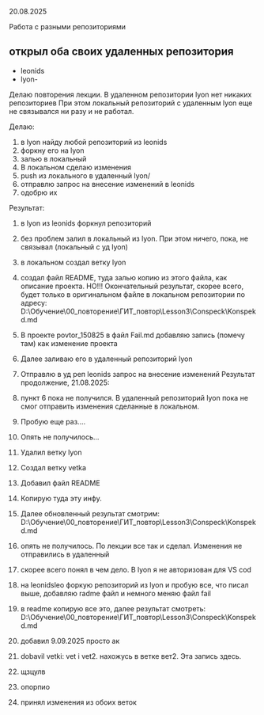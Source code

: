 20.08.2025

Работа с разными репозиториями

## открыл оба своих удаленных репозитория
* leonids
* lyon-

Делаю повторения лекции. В удаленном репозитории lyon нет никаких репозиториев
При этом локальный репозиторий с удаленным lyon еще не связывался ни разу и не работал.

Делаю:
1. в lyon найду любой репозиторий из leonids
2. форкну его на lyon
3. залью в локальный
4. В локальном сделаю изменения
5. push из локального в удаленный lyon/
6. отправлю запрос на внесение изменений в leonids
7. одобрю их

Результат:
1. в lyon из leonids форкнул репозиторий
2. без проблем залил в локальный из lyon. При этом ничего, пока, не связывал (локальный с уд lyon)
3. в локальном создал ветку lyon
4. создал файл README, туда залью копию из этого файла, как описание проекта. НО!!! Окончательный результат, скорее всего, будет только в оригинальном файле в локальном репозитории по адресу: D:\Обучение\00_повторение\ГИТ_повтор\Lesson3\Conspeck\Konspekd.md
5. В проекте povtor_150825 в файл Fail.md добавляю запись (помечу там) как изменение проекта
6. Далее заливаю его в удаленный репозиторий lyon
7. Отправлю в уд реп leonids запрос на внесение изменений
Результат продолжение, 21.08.2025:
8. пункт 6 пока не получился. В удаленный репозиторий lyon пока не смог отправить изменения сделанные в локальном.
9. Пробую еще раз....
10. Опять не получилось...
11. Удалил ветку lyon
12. Создал ветку vetka
13. Добавил файл README
14. Копирую туда эту инфу. 
15. Далее обновленный результат смотрим: D:\Обучение\00_повторение\ГИТ_повтор\Lesson3\Conspeck\Konspekd.md

16. опять не получилось. По лекции все так и сделал. Изменения не отправились в удаленный

17. скорее всего понял в чем дело. В lyon я не авторизован для VS cod
18. на leonidsleo форкую репозиторий из lyon и пробую все, что писал выше, добавляю radme файл и немного меняю файл fail
19. в readme копирую все это, далее результат смотреть: D:\Обучение\00_повторение\ГИТ_повтор\Lesson3\Conspeck\Konspekd.md

20. добавил 9.09.2025 просто ак

21. dobavil vetki: vet i vet2. нахожусь в ветке вет2. Эта запись здесь.

22. щзцулв
22. опорпио

22. принял изменения из обоих веток